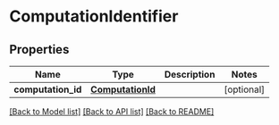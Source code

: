 # ComputationIdentifier

## Properties
Name | Type | Description | Notes
------------ | ------------- | ------------- | -------------
**computation_id** | [**ComputationId**](ComputationId.md) |  | [optional] 

[[Back to Model list]](../README.md#documentation-for-models) [[Back to API list]](../README.md#documentation-for-api-endpoints) [[Back to README]](../README.md)


